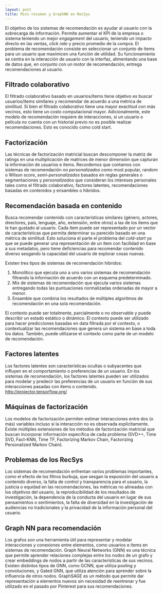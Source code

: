 ```yaml
---
layout: post
title: Mini-resumen y GraphNN en RecSys
---
```


El objetivo de los sistemas de recomendación es ayudar al usuario con la sobrecarga de información. Permite aumentar el KPI de la empresa o sistema teniendo un mejor *engagement* del usuario, teniendo un impacto directo en las ventas, *click rate* y precio promedio de la compra. El problema de recomendación consiste en seleccionar un conjunto de ítems para un usuario que maximicen una función de utilidad. Su funcionamiento se centra en la interacción de usuario con la interfaz, alimentando una base de datos que, en conjunto con un motor de recomendación, entrega recomendaciones al usuario.

## Filtrado colaborativo

El filtrado colaborativo basado en usuarios/ítems tiene objetivo es buscar usuarios/items similares y recomendar de acuerdo a una métrica de similitud. Si bien el filtrado colaborativo tiene una mayor exactitud con más vecinos, esto tiene un costo computacional mayor. Adicionalmente, este modelo de recomendación requiere de interacciones, si un usuario o película no cuenta con un historial previo no es posible realizar recomendaciones. Esto es conocido como cold start.

## Factorización

Las técnicas de factorización matricial buscan descomponer la matriz de ratings en una multiplicación de matrices de menor dimensión que capturan la información de usuarios e items. Recordemos que contamos con sistemas de recomendación *no personalizados* como most popular, random o Wilson score, *semi-personalizados* basados en reglas generales o segmentaciones y *personalizados* que consideran los intereses personales tales como el filtrado colaborativo, factores latentes, recomendaciones basadas en contenidos y ensambles o híbridos. 

## Recomendación basada en contenido

Busca recomendar contenido con características similares (género, actores, directores, país, lenguaje, año, extensión, entre otros) a las de los items que le han gustado al usuario. Cada ítem puede ser representado por un vector de características que permita determinar su parecido basado en una métrica de similitud. Esto soluciona el parte el problema del *cold-start* ya que se puede generar una representación de un ítem con facilidad en base a sus metadatos, pero tiene deficiencias para recomendar contenido diverso sesgando la capacidad del usuario de explorar cosas nuevas.

Existen tres tipos de sistemas de recomendación híbridos:

1. Monolítico que ejecuta uno a uno varios sistemas de recomendación filtrando la información de acuerdo con un esquema predeterminado.
2. Mix de sistemas de recomendación que ejecuta varios sistemas entregando todas las puntuaciones normalizadas ordenadas de mayor a menor.
3. Ensamble que combina los resultados de múltiples algoritmos de recomendación en una sola recomendación.

El contexto puede ser totalmente, parcialmente o no observable y puede describir un estado estático o dinámico. El contexto puede ser utilizado para hacer predicciones basadas en data filtrada por el contexto, o contextualizar las recomendaciones que genera un sistema en base a toda los datos. También, puede utilizarse el contexto como parte de un modelo de recomendación.

## Factores latentes

Los factores latentes son características ocultas o subyacentes que influyen en el comportamiento o preferencias de un usuario. En los sistemas de recomendación, los factores latentes pueden ser utilizados para modelar y predecir las preferencias de un usuario en función de sus interacciones pasadas con ítems o contenido.
http://projector.tensorflow.org/

## Máquinas de factorización

Los modelos de factorización permiten estimar interacciones entre dos (o más) variables incluso si la interacción no es observada explícitamente. Existe múltiples extensiones de los métodos de factorización matricial que buscan incorporar información especifica de cada problema (SVD++, Time SVD, Fact-KNN, Time TF, Factorizing Markov Chain, Factorizing Personalized Markov Chain).

## Problemas de los RecSys

Los sistemas de recomendación enfrentan varios problemas importantes, como el efecto de los filtros burbuja, que sesgan la exposición del usuario a contenido diverso,  la falta de control y transparencia para el usuario, la justicia o equidad en las recomendaciones, las métricas no alineadas con los objetivos del usuario, la reproducibilidad de los resultados de investigación, la dependencia de la conducta del usuario en lugar de sus pensamientos o sentimientos, la falta de diversidad en la investigación de audiencias no tradicionales y la privacidad de la información personal del usuario.

## Graph NN para recomendación

Los grafos son una herramienta útil para representar y modelar interacciones y conexiones entre elementos, como usuarios e ítems en sistemas de recomendación. Graph Neural Networks (GNN) es una técnica que permite aprender relaciones complejas entre los nodos de un grafo y crear embeddings de nodos a partir de las características de sus vecinos. Existen distintos tipos de GNN, como GCNN, que utiliza pooling y convoluciones, y Gated GNN, que utiliza atención para aprender sobre la influencia de otros nodos. GraphSAGE es un método que permite dar representación a elementos nuevos sin necesidad de reentrenar y fue utilizado en el pasado por Pinterest para sus recomendaciones.


